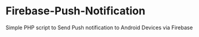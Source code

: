 # Firebase-Push-Notification
Simple PHP script to Send Push notification to Android Devices via Firebase
